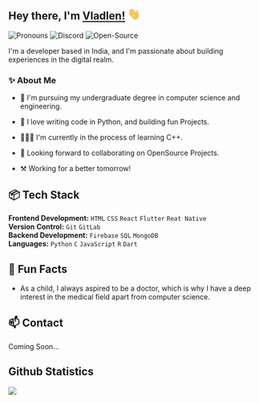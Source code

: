 ## Hey there, I'm [Vladlen!](https://github.com/vladlen.codes) <img width="25px" src=assets/vlad_waves.gif>

<img alt='Pronouns' src='https://img.shields.io/badge/Pronouns-he%2Fhim-blue' /> <img alt='Discord' src='https://img.shields.io/badge/Discord-vladlen.codes-brightgreen' /> <img alt='Open-Source' src='https://img.shields.io/badge/Open%20Source-%E2%9D%A4-red' />

I'm a developer based in India, and I'm passionate about building experiences in the digital realm.

### ✨ About Me

- 🌱 I'm pursuing my undergraduate degree in computer science and engineering.

- 💜 I love writing code in Python, and building fun Projects.

- 👨🏻‍💻 I'm currently in the process of learning C++.

- 🤝 Looking forward to collaborating on OpenSource Projects.

- ⚒ Working for a better tomorrow! 

## 📦 Tech Stack
**Frontend Development:** `HTML` `CSS` `React` `Flutter` `Reat Native`<br>
**Version Control:** `Git` `GitLab`<br>
**Backend Development:** `Firebase` `SQL` `MongoDB`<br>
**Languages:** `Python` `C` `JavaScript` `R` `Dart`<br>

## 📌 Fun Facts
- As a child, I always aspired to be a doctor, which is why I have a deep interest in the medical field apart from computer science.

## 📫 Contact
Coming Soon...

<h2>Github Statistics</h2>

![](https://github-readme-stats.vercel.app/api?username=VladlenCodes&count_private=true&show_icons=true&theme=dark)

